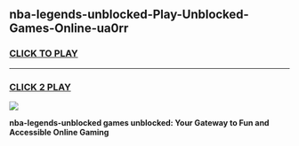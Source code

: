 
## nba-legends-unblocked-Play-Unblocked-Games-Online-ua0rr
<h3>
<a href="https://premium76.site?title=nba-legends-unblocked&ref=25A">CLICK TO PLAY</a></h3>
<hr>

<h3>
<a href="https://premium76.site?title=nba-legends-unblocked&ref=25A">CLICK 2 PLAY</a>
  
</h3>

<a href="https://premium76.site?title=nba-legends-unblocked&ref=25A"><img src="https://clearcache.store/games.png"></a>


**nba-legends-unblocked games unblocked: Your Gateway to Fun and Accessible Online Gaming**
